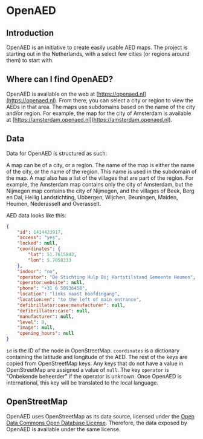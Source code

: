 # OpenAED

## Introduction

OpenAED is an initiative to create easily usable AED maps. The project is starting out in the Netherlands, with a select few cities (or regions around them) to start with.

## Where can I find OpenAED?

OpenAED is available on the web at [https://openaed.nl](https://openaed.nl).
From there, you can select a city or region to view the AEDs in that area.
The maps use subdomains based on the name of the city and/or region.
For example, the map for the city of Amsterdam is available at [https://amsterdam.openaed.nl](https://amsterdam.openaed.nl).

## Data

Data for OpenAED is structured as such:

A map can be of a city, or a region. The name of the map is either the name of the city, or the name of the region. This name is used in the subdomain of the map.
A map also has a list of the villages that are part of the region. For example, the Amsterdam map contains only the city of Amsterdam, but the Nijmegen map contains the city of Nijmegen, and the villages of Beek, Berg en Dal, Heilig Landstichting, Ubbergen, Wijchen, Beuningen, Malden, Heumen, Nederasselt and Overasselt.

AED data looks like this:

```JSON
{
    "id": 1414423917,
    "access": "yes",
    "locked": null,
    "coordinates": {
        "lat": 51.7615842,
        "lon": 5.7858333
    },
    "indoor": "no",
    "operator": "De Stichting Hulp Bij Hartstilstand Gemeente Heumen",
    "operator:website": null,
    "phone": "+31 6 50936458",
    "location": "links naast hoofdingang",
    "location:en": "to the left of main entrance",
    "defibrillator:case:manufacturer": null,
    "defibrillator:case": null,
    "manufacturer": null,
    "level": 0,
    "image": null,
    "opening_hours": null
}
```

`id` is the ID of the node in OpenStreetMap.
`coordinates` is a dictionary containing the latitude and longitude of the AED.
The rest of the keys are copied from OpenStreetMap keys.
Any keys that do not have a value in OpenStreetMap are assigned a value of `null`.
The key `operator` is "Onbekende beheerder" if the operator is unknown.
Once OpenAED is international, this key will be translated to the local language.

## OpenStreetMap

OpenAED uses OpenStreetMap as its data source, licensed under the [Open Data Commons Open Database License](https://opendatacommons.org/licenses/odbl/). Therefore, the data exposed by OpenAED is available under the same license.
